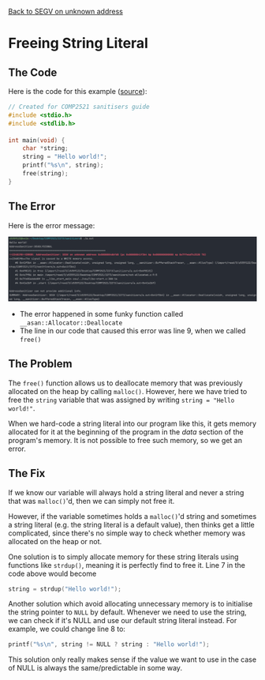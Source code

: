 [Back to SEGV on unknown address](..)

# Freeing String Literal

## The Code

Here is the code for this example ([source](not-allocated.c)):

```c
// Created for COMP2521 sanitisers guide
#include <stdio.h>
#include <stdlib.h>

int main(void) {
    char *string;
    string = "Hello world!";
    printf("%s\n", string);
    free(string);
}

```

## The Error

Here is the error message:

![error message](error.png)

- The error happened in some funky function called `__asan::Allocator::Deallocate`
- The line in our code that caused this error was line 9, when we called `free()`

## The Problem

The `free()` function allows us to deallocate memory that was previously allocated on the heap by calling `malloc()`. However, here we have tried to free the `string` variable that was assigned by writing `string = "Hello world!"`.

When we hard-code a string literal into our program like this, it gets memory allocated for it at the beginning of the program in the *data* section of the program's memory. It is not possible to free such memory, so we get an error.

## The Fix

If we know our variable will always hold a string literal and never a string that was `malloc()`'d, then we can simply not free it.

However, if the variable sometimes holds a `malloc()`'d string and sometimes a string literal (e.g. the string literal is a default value), then thinks get a little complicated, since there's no simple way to check whether memory was allocated on the heap or not.

One solution is to simply allocate memory for these string literals using functions like `strdup()`, meaning it is perfectly find to free it. Line 7 in the code above would become
```c
string = strdup("Hello world!");
```

Another solution which avoid allocating unnecessary memory is to initialise the string pointer to `NULL` by default. Whenever we need to use the string, we can check if it's NULL and use our default string literal instead. For example, we could change line 8 to:
```c
printf("%s\n", string != NULL ? string : "Hello world!");
```

This solution only really makes sense if the value we want to use in the case of NULL is always the same/predictable in some way.
